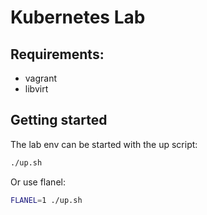 # Kubernetes Lab

## Requirements:
* vagrant
* libvirt

## Getting started
The lab env can be started with the up script:
```bash
./up.sh
```
Or use flanel:
```bash
FLANEL=1 ./up.sh
```